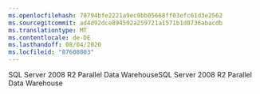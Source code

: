 ```yaml
---
ms.openlocfilehash: 78794bfe2221a9ec9bb05668ff03efc61d3e2562
ms.sourcegitcommit: ad4d92dce894592a259721a1571b1d8736abacdb
ms.translationtype: MT
ms.contentlocale: de-DE
ms.lasthandoff: 08/04/2020
ms.locfileid: "87608003"
---
```

<span data-ttu-id="a3758-101">SQL Server 2008 R2 Parallel Data Warehouse</span><span class="sxs-lookup"><span data-stu-id="a3758-101">SQL Server 2008 R2 Parallel Data Warehouse</span></span>
